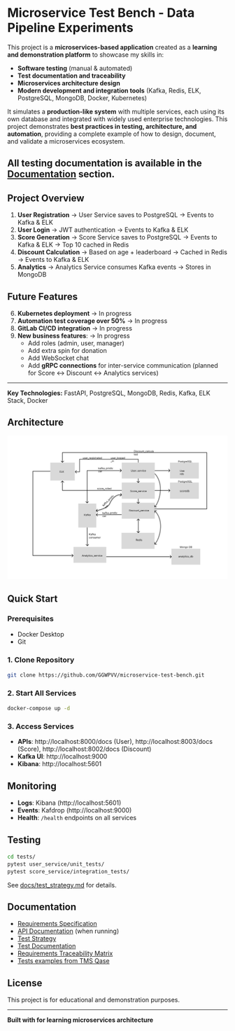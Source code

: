 # Microservice Test Bench - Data Pipeline Experiments

This project is a **microservices-based application** created as a **learning and demonstration platform** to showcase my skills in:

- **Software testing** (manual & automated)
- **Test documentation and traceability**
- **Microservices architecture design**
- **Modern development and integration tools** (Kafka, Redis, ELK, PostgreSQL, MongoDB, Docker, Kubernetes)

It simulates a **production-like system** with multiple services, each using its own database and integrated with widely used enterprise technologies. This project demonstrates **best practices in testing, architecture, and automation**, providing a complete example of how to design, document, and validate a microservices ecosystem.

All testing documentation is available in the [Documentation](#documentation) section.
---

## Project Overview

1. **User Registration** → User Service saves to PostgreSQL → Events to Kafka & ELK
2. **User Login** → JWT authentication → Events to Kafka & ELK  
3. **Score Generation** → Score Service saves to PostgreSQL → Events to Kafka & ELK → Top 10 cached in Redis
4. **Discount Calculation** → Based on age + leaderboard → Cached in Redis → Events to Kafka & ELK
5. **Analytics** → Analytics Service consumes Kafka events → Stores in MongoDB

## Future Features

6. **Kubernetes deployment** → In progress  
7. **Automation test coverage over 50%** → In progress  
8. **GitLab CI/CD integration** → In progress  
9. **New business features**:  -> In progress
   - Add roles (admin, user, manager)  
   - Add extra spin for donation  
   - Add WebSocket chat  
   - Add **gRPC connections** for inter-service communication (planned for Score ↔ Discount ↔ Analytics services) 

---

**Key Technologies:** FastAPI, PostgreSQL, MongoDB, Redis, Kafka, ELK Stack, Docker


## Architecture

![Microservices architecture](./docs/images/architecture.png)

## Quick Start

### Prerequisites
- Docker Desktop
- Git

### 1. Clone Repository
```bash
git clone https://github.com/GGWPVV/microservice-test-bench.git
```

### 2. Start All Services
```bash
docker-compose up -d
```

### 3. Access Services
- **APIs**: http://localhost:8000/docs (User), http://localhost:8003/docs (Score), http://localhost:8002/docs (Discount)
- **Kafka UI**: http://localhost:9000
- **Kibana**: http://localhost:5601

##  Monitoring

- **Logs**: Kibana (http://localhost:5601)
- **Events**: Kafdrop (http://localhost:9000)
- **Health**: `/health` endpoints on all services

##  Testing

```bash
cd tests/
pytest user_service/unit_tests/
pytest score_service/integration_tests/
```

See [docs/test_strategy.md](docs/test_strategy.md) for details.

##  Documentation

- [Requirements Specification](docs/requirements.md)
- [API Documentation](http://localhost:8000/docs) (when running)
- [Test Strategy](docs/test_strategy.md)
- [Test Documentation](tests)
- [Requirements Traceability Matrix](https://www.notion.so/25e317ee517d806fb731c16fb6f0ac5d?v=25e317ee517d80f8a008000c4f15e1a6&source=copy_link)
- [Tests examples from TMS Qase](./tests/Tests%20from%20Qase%20TMS/)
##  License

This project is for educational and demonstration purposes.

---

**Built with for learning microservices architecture**